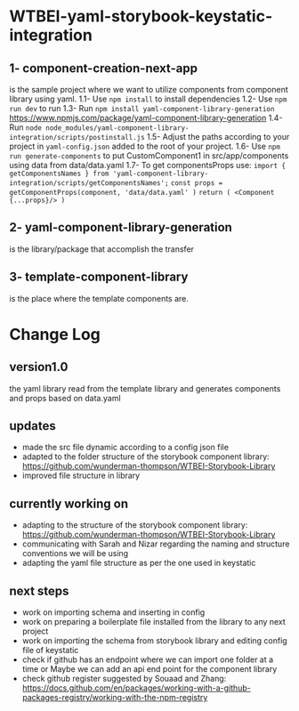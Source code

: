 # WTBEI-yaml-storybook-keystatic-integration

## 1- component-creation-next-app
is the sample project where we want to utilize components from component library using yaml.
    1.1- Use ```npm install``` to install dependencies
    1.2- Use ```npm run dev``` to run
    1.3- Run ```npm install yaml-component-library-generation```
        https://www.npmjs.com/package/yaml-component-library-generation
    1.4- Run ```node node_modules/yaml-component-library-integration/scripts/postinstall.js```
    1.5- Adjust the paths according to your project in `yaml-config.json` added to the root of your project.
    1.6- Use ```npm run generate-components``` to put CustomComponent1 in src/app/components using data from data/data.yaml
    1.7- To get componentsProps use:
    `import { getComponentsNames } from 'yaml-component-library-integration/scripts/getComponentsNames';`
    `const props = getComponentProps(component, 'data/data.yaml' )`
        `return (
            <Component {...props}/>
        )`
## 2- yaml-component-library-generation
is the library/package that accomplish the transfer
## 3- template-component-library
is the place where the template components are.

# Change Log

## version1.0
the yaml library read from the template library and generates components and props based on data.yaml

## updates
- made the src file dynamic according to a config json file
- adapted to the folder structure of the storybook component library: https://github.com/wunderman-thompson/WTBEI-Storybook-Library
- improved file structure in library

## currently working on
- adapting to the structure of the storybook component library: https://github.com/wunderman-thompson/WTBEI-Storybook-Library
- communicating with Sarah and Nizar regarding the naming and structure conventions we will be using
- adapting the yaml file structure as per the one used in keystatic

## next steps
- work on importing schema and inserting in config
- work on preparing a boilerplate file installed from the library to any next project
- work on importing the schema from storybook library and editing config file of keystatic
- check if github has an endpoint where we can import one folder at a time or Maybe we can add an api end point for the component library
- check github register suggested by Souaad and Zhang: https://docs.github.com/en/packages/working-with-a-github-packages-registry/working-with-the-npm-registry